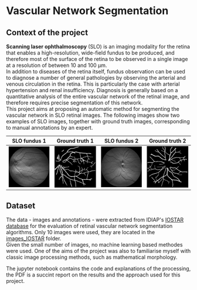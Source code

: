 # Vascular Network Segmentation

## Context of the project

**Scanning laser ophthalmoscopy** (SLO) is an imaging modality for the retina that enables a high-resolution, wide-field fundus to be produced, and therefore most of the surface of the retina to be observed in a single image at a resolution of between 10 and 100 μm. <br>
In addition to diseases of the retina itself, fundus observation can be used to diagnose a number of general pathologies by observing the arterial and venous circulation in the retina. This is particularly the case with arterial hypertension and renal insufficiency. Diagnosis is generally based on a quantitative analysis of the entire vascular network of the retinal image, and therefore requires precise segmentation of this network. <br>
This project aims at proposing an automatic method for segmenting the vascular network in SLO retinal images. The following images show two examples of SLO images, together with ground truth images, corresponding to manual annotations by an expert.

| SLO fundus 1 | Ground truth 1 | SLO fundus 2 | Ground truth 2 |
:-------------------------:|:-------------------------:|:-------------------------:|:-------------------------:|
![SLO_01](./images_IOSTAR/star01_OSC.jpg)  |  ![GT_01](./images_IOSTAR/GT_01.png) | ![SLO_02](./images_IOSTAR/star48_OSN.jpg)  |  ![GT_02](./images_IOSTAR/GT_48.png)

## Dataset

The data - images and annotations - were extracted from IDIAP's [IOSTAR database](https://www.idiap.ch/software/bob/docs/bob/bob.db.iostar/stable/) for the evaluation of retinal vascular network segmentation algorithms. Only 10 images were used, they are located in the [images_IOSTAR](./images_IOSTAR) folder. <br>
Given the small number of images, no machine learning based methodes were used. One of the aims of the project was also to familiarise myself with classic image processing methods, such as mathematical morphology. <br>


The jupyter notebook contains the code and explanations of the processing, the PDF is a succint report on the results and the approach used for this project.
